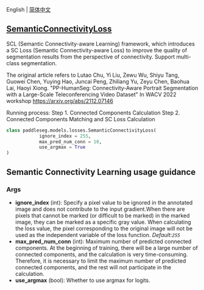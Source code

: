 English | [简体中文](SemanticConnectivityLoss_cn.md)
## [SemanticConnectivityLoss](../../../paddleseg/models/losses/semantic_connectivity_loss.py)
SCL (Semantic Connectivity-aware Learning) framework, which introduces a SC Loss (Semantic Connectivity-aware Loss)
to improve the quality of segmentation results from the perspective of connectivity. Support multi-class segmentation.

The original article refers to
    Lutao Chu, Yi Liu, Zewu Wu, Shiyu Tang, Guowei Chen, Yuying Hao, Juncai Peng, Zhiliang Yu, Zeyu Chen, Baohua Lai, Haoyi Xiong.
    "PP-HumanSeg: Connectivity-Aware Portrait Segmentation with a Large-Scale Teleconferencing Video Dataset"
    In WACV 2022 workshop
    https://arxiv.org/abs/2112.07146

Running process:
Step 1. Connected Components Calculation
Step 2. Connected Components Matching and SC Loss Calculation

```python
class paddleseg.models.losses.SemanticConnectivityLoss(
            ignore_index = 255,
            max_pred_num_conn = 10,
            use_argmax = True
)
```

## Semantic Connectivity Learning usage guidance

### Args
* **ignore_index** (int): Specify a pixel value to be ignored in the annotated image
            and does not contribute to the input gradient.When there are pixels that cannot be marked (or difficult to be marked) in the marked image, they can be marked as a specific gray value. When calculating the loss value, the pixel corresponding to the original image will not be used as the independent variable of the loss function. *Default:``255``*
* **max_pred_num_conn** (int): Maximum number of predicted connected components. At the beginning of training,
                there will be a large number of connected components, and the calculation is very time-consuming.
                Therefore, it is necessary to limit the maximum number of predicted connected components,
                and the rest will not participate in the calculation.
* **use_argmax** (bool): Whether to use argmax for logits.
